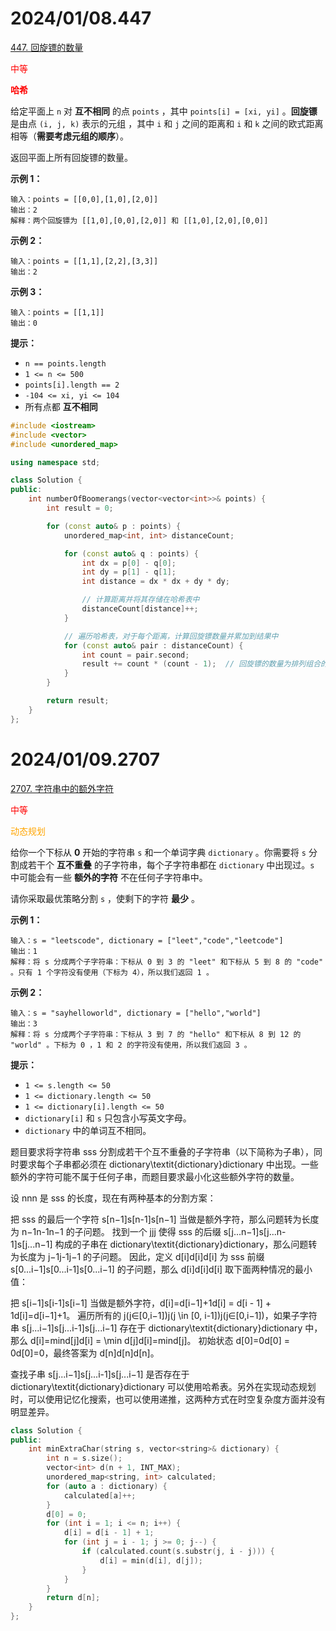 # 2024/01/08.447

[447. 回旋镖的数量](https://leetcode.cn/problems/number-of-boomerangs/)

<font color='red'>中等</font>

<font color='red'>**哈希**</font>

给定平面上 `n` 对 **互不相同** 的点 `points` ，其中 `points[i] = [xi, yi]` 。**回旋镖** 是由点 `(i, j, k)` 表示的元组 ，其中 `i` 和 `j` 之间的距离和 `i` 和 `k` 之间的欧式距离相等（**需要考虑元组的顺序**）。

返回平面上所有回旋镖的数量。

**示例 1：**

```
输入：points = [[0,0],[1,0],[2,0]]
输出：2
解释：两个回旋镖为 [[1,0],[0,0],[2,0]] 和 [[1,0],[2,0],[0,0]]
```

**示例 2：**

```
输入：points = [[1,1],[2,2],[3,3]]
输出：2
```

**示例 3：**

```
输入：points = [[1,1]]
输出：0
```

 

**提示：**

- `n == points.length`
- `1 <= n <= 500`
- `points[i].length == 2`
- `-104 <= xi, yi <= 104`
- 所有点都 **互不相同**

```cpp
#include <iostream>
#include <vector>
#include <unordered_map>

using namespace std;

class Solution {
public:
    int numberOfBoomerangs(vector<vector<int>>& points) {
        int result = 0;

        for (const auto& p : points) {
            unordered_map<int, int> distanceCount;

            for (const auto& q : points) {
                int dx = p[0] - q[0];
                int dy = p[1] - q[1];
                int distance = dx * dx + dy * dy;

                // 计算距离并将其存储在哈希表中
                distanceCount[distance]++;
            }

            // 遍历哈希表，对于每个距离，计算回旋镖数量并累加到结果中
            for (const auto& pair : distanceCount) {
                int count = pair.second;
                result += count * (count - 1);  // 回旋镖的数量为排列组合的数量，即C(n,2)
            }
        }

        return result;
    }
};
```

# 2024/01/09.2707

[2707. 字符串中的额外字符](https://leetcode.cn/problems/extra-characters-in-a-string/)

<font color='red'>中等</font>

<font color='orange'>动态规划</font>

给你一个下标从 **0** 开始的字符串 `s` 和一个单词字典 `dictionary` 。你需要将 `s` 分割成若干个 **互不重叠** 的子字符串，每个子字符串都在 `dictionary` 中出现过。`s` 中可能会有一些 **额外的字符** 不在任何子字符串中。

请你采取最优策略分割 `s` ，使剩下的字符 **最少** 。



**示例 1：**

```
输入：s = "leetscode", dictionary = ["leet","code","leetcode"]
输出：1
解释：将 s 分成两个子字符串：下标从 0 到 3 的 "leet" 和下标从 5 到 8 的 "code" 。只有 1 个字符没有使用（下标为 4），所以我们返回 1 。
```

**示例 2：**

```
输入：s = "sayhelloworld", dictionary = ["hello","world"]
输出：3
解释：将 s 分成两个子字符串：下标从 3 到 7 的 "hello" 和下标从 8 到 12 的 "world" 。下标为 0 ，1 和 2 的字符没有使用，所以我们返回 3 。
```



**提示：**

- `1 <= s.length <= 50`
- `1 <= dictionary.length <= 50`
- `1 <= dictionary[i].length <= 50`
- `dictionary[i]` 和 `s` 只包含小写英文字母。
- `dictionary` 中的单词互不相同。 

题目要求将字符串 sss 分割成若干个互不重叠的子字符串（以下简称为子串），同时要求每个子串都必须在 dictionary\textit{dictionary}dictionary 中出现。一些额外的字符可能不属于任何子串，而题目要求最小化这些额外字符的数量。

设 nnn 是 sss 的长度，现在有两种基本的分割方案：

把 sss 的最后一个字符 s[n−1]s[n-1]s[n−1] 当做是额外字符，那么问题转为长度为 n−1n-1n−1 的子问题。
找到一个 jjj 使得 sss 的后缀 s[j...n−1]s[j...n-1]s[j...n−1] 构成的子串在 dictionary\textit{dictionary}dictionary，那么问题转为长度为 j−1j-1j−1 的子问题。
因此，定义 d[i]d[i]d[i] 为 sss 前缀 s[0...i−1]s[0...i-1]s[0...i−1] 的子问题，那么 d[i]d[i]d[i] 取下面两种情况的最小值：

把 s[i−1]s[i-1]s[i−1] 当做是额外字符，d[i]=d[i−1]+1d[i] = d[i - 1] + 1d[i]=d[i−1]+1。
遍历所有的 j(j∈[0,i−1])j(j \in [0, i-1])j(j∈[0,i−1])，如果子字符串 s[j...i−1]s[j...i-1]s[j...i−1] 存在于 dictionary\textit{dictionary}dictionary 中，那么 d[i]=min⁡d[j]d[i] = \min d[j]d[i]=mind[j]。
初始状态 d[0]=0d[0] = 0d[0]=0，最终答案为 d[n]d[n]d[n]。

查找子串 s[j...i−1]s[j...i-1]s[j...i−1] 是否存在于 dictionary\textit{dictionary}dictionary 可以使用哈希表。另外在实现动态规划时，可以使用记忆化搜索，也可以使用递推，这两种方式在时空复杂度方面并没有明显差异。

```cpp
class Solution {
public:
    int minExtraChar(string s, vector<string>& dictionary) {
        int n = s.size();
        vector<int> d(n + 1, INT_MAX);
        unordered_map<string, int> calculated;
        for (auto a : dictionary) {
            calculated[a]++;
        }
        d[0] = 0;
        for (int i = 1; i <= n; i++) {
            d[i] = d[i - 1] + 1;
            for (int j = i - 1; j >= 0; j--) {
                if (calculated.count(s.substr(j, i - j))) {
                    d[i] = min(d[i], d[j]);
                }
            }
        }
        return d[n];
    }
};
```